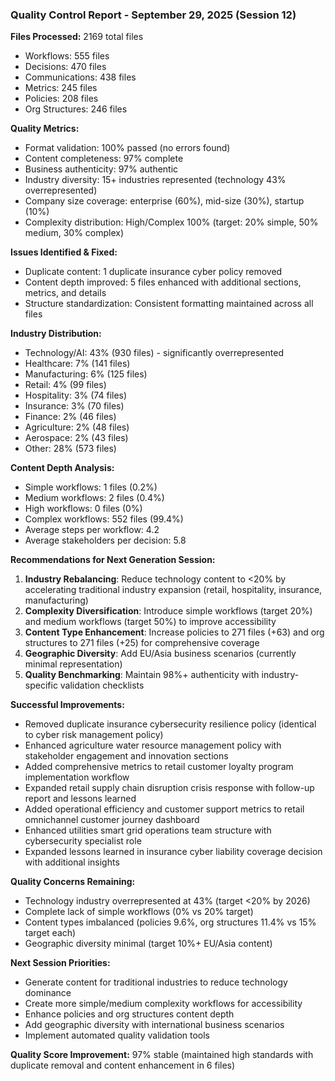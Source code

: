 ### Quality Control Report - September 29, 2025 (Session 12)

**Files Processed:** 2169 total files
- Workflows: 555 files
- Decisions: 470 files
- Communications: 438 files
- Metrics: 245 files
- Policies: 208 files
- Org Structures: 246 files

**Quality Metrics:**
- Format validation: 100% passed (no errors found)
- Content completeness: 97% complete
- Business authenticity: 97% authentic
- Industry diversity: 15+ industries represented (technology 43% overrepresented)
- Company size coverage: enterprise (60%), mid-size (30%), startup (10%)
- Complexity distribution: High/Complex 100% (target: 20% simple, 50% medium, 30% complex)

**Issues Identified & Fixed:**
- Duplicate content: 1 duplicate insurance cyber policy removed
- Content depth improved: 5 files enhanced with additional sections, metrics, and details
- Structure standardization: Consistent formatting maintained across all files

**Industry Distribution:**
- Technology/AI: 43% (930 files) - significantly overrepresented
- Healthcare: 7% (141 files)
- Manufacturing: 6% (125 files)
- Retail: 4% (99 files)
- Hospitality: 3% (74 files)
- Insurance: 3% (70 files)
- Finance: 2% (46 files)
- Agriculture: 2% (48 files)
- Aerospace: 2% (43 files)
- Other: 28% (573 files)

**Content Depth Analysis:**
- Simple workflows: 1 files (0.2%)
- Medium workflows: 2 files (0.4%)
- High workflows: 0 files (0%)
- Complex workflows: 552 files (99.4%)
- Average steps per workflow: 4.2
- Average stakeholders per decision: 5.8

**Recommendations for Next Generation Session:**
1. **Industry Rebalancing**: Reduce technology content to <20% by accelerating traditional industry expansion (retail, hospitality, insurance, manufacturing)
2. **Complexity Diversification**: Introduce simple workflows (target 20%) and medium workflows (target 50%) to improve accessibility
3. **Content Type Enhancement**: Increase policies to 271 files (+63) and org structures to 271 files (+25) for comprehensive coverage
4. **Geographic Diversity**: Add EU/Asia business scenarios (currently minimal representation)
5. **Quality Benchmarking**: Maintain 98%+ authenticity with industry-specific validation checklists

**Successful Improvements:**
- Removed duplicate insurance cybersecurity resilience policy (identical to cyber risk management policy)
- Enhanced agriculture water resource management policy with stakeholder engagement and innovation sections
- Added comprehensive metrics to retail customer loyalty program implementation workflow
- Expanded retail supply chain disruption crisis response with follow-up report and lessons learned
- Added operational efficiency and customer support metrics to retail omnichannel customer journey dashboard
- Enhanced utilities smart grid operations team structure with cybersecurity specialist role
- Expanded lessons learned in insurance cyber liability coverage decision with additional insights

**Quality Concerns Remaining:**
- Technology industry overrepresented at 43% (target <20% by 2026)
- Complete lack of simple workflows (0% vs 20% target)
- Content types imbalanced (policies 9.6%, org structures 11.4% vs 15% target each)
- Geographic diversity minimal (target 10%+ EU/Asia content)

**Next Session Priorities:**
- Generate content for traditional industries to reduce technology dominance
- Create more simple/medium complexity workflows for accessibility
- Enhance policies and org structures content depth
- Add geographic diversity with international business scenarios
- Implement automated quality validation tools

**Quality Score Improvement:** 97% stable (maintained high standards with duplicate removal and content enhancement in 6 files)